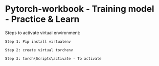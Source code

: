 ﻿# Pytorch-workbook - Training model - Practice & Learn

Steps to activate virtual environment:

    Step 1: Pip install virtualenv   
 
    Step 2: create virtual torchenv
 
    Step 3: torch\Scripts\activate - To activate 
  
 
 

